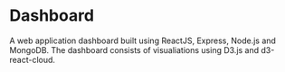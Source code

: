 # Dashboard
A web application dashboard built using ReactJS, Express, Node.js and MongoDB. The dashboard consists of visualiations using D3.js and d3-react-cloud.
